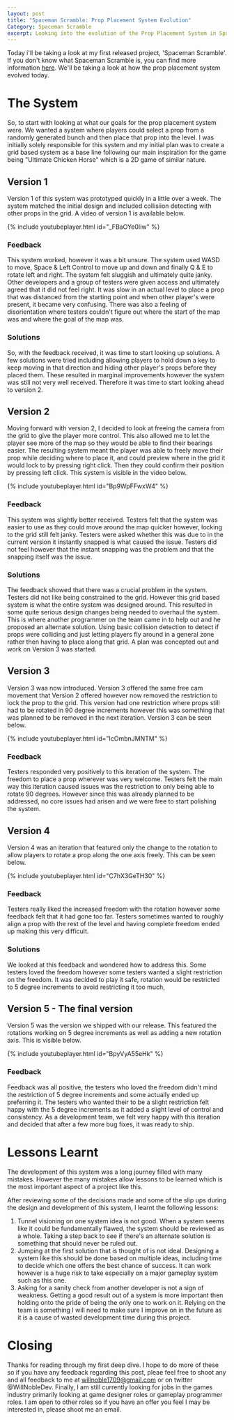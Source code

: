 ```yaml
---
layout: post
title: "Spaceman Scramble: Prop Placement System Evolution"
Category: Spaceman Scramble
excerpt: Looking into the evolution of the Prop Placement System in Spaceman Scramble
---
```


Today i'll be taking a look at my first released project, 'Spaceman Scramble'. If you don't know what Spaceman Scramble is, you can find more information [here](https://www.willnobledev.co.uk/projects/spacemanscramble). We'll be taking a look at how the prop placement system evolved today.

# The System

So, to start with looking at what our goals for the prop placement system were. We wanted a system where players could select a prop from a randomly generated bunch and then place that prop into the level. I was initially solely responsible for this system and my initial plan was to create a grid based system as a base line following our main inspiration for the game being "Ultimate Chicken Horse" which is a 2D game of similar nature. 

## Version 1

Version 1 of this system was prototyped quickly in a little over a week. The system matched the initial design and included collisiion detecting with other props in the grid. A video of version 1 is available below.

{% include youtubeplayer.html id="_FBaOYe0Iiw" %}

### Feedback

This system worked, however it was a bit unsure. The system used WASD to move, Space & Left Control to move up and down and finally Q & E to rotate left and right. The system felt sluggish and ultimately quite janky. Other developers and a group of testers were given access and ultimately agreed that it did not feel right. It was slow in an actual level to place a prop that was distanced from the starting point and when other player's were present, it became very confusing. There was also a feeling of disorientation where testers couldn't figure out where the start of the map was and where the goal of the map was.

### Solutions

So, with the feedback received, it was time to start looking up solutions. A few solutions were tried including allowing players to hold down a key to keep moving in that direction and hiding other player's props before they placed them. These resulted in marginal improvements however the system was still not very well received. Therefore it was time to start looking ahead to version 2.

## Version 2

Moving forward with version 2, I decided to look at freeing the camera from the grid to give the player more control. This also allowed me to let the player see more of the map so they would be able to find their bearings easier. The resulting system meant the player was able to freely move their prop while deciding where to place it, and could preview where in the grid it would lock to by pressing right click. Then they could confirm their position by pressing left click. This system is visible in the video below.

{% include youtubeplayer.html id="Bp9WpFFwxW4" %}

### Feedback

This system was slightly better received. Testers felt that the system was easier to use as they could move around the map quicker however, locking to the grid still felt janky. Testers were asked whether this was due to in the current version it instantly snapped is what caused the issue. Testers did not feel however that the instant snapping was the problem and that the snapping itself was the issue. 

### Solutions

The feedback showed that there was a crucial problem in the system. Testers did not like being constrained to the grid. However this grid based system is what the entire system was designed around. This resulted in some quite serious design changes being needed to overhaul the system. This is where another programmer on the team came in to help out and he proposed an alternate solution. Using basic collision detection to detect if props were colliding and just letting players fly around in a general zone rather then having to place along that grid. A plan was concepted out and work on Version 3 was started.

## Version 3

Version 3 was now introduced. Version 3 offered the same free cam movement that Version 2 offered however now removed the restriction to lock the prop to the grid. This version had one restriction where props still had to be rotated in 90 degree increments however this was something that was planned to be removed in the next iteration. Version 3 can be seen below.

{% include youtubeplayer.html id="IcOmbnJMNTM" %}

### Feedback

Testers responded very positively to this iteration of the system. The freedom to place a prop wherever was very welcome. Testers felt the main way this iteration caused issues was the restriction to only being able to rotate 90 degrees. However since this was already planned to be addressed, no core issues had arisen and we were free to start polishing the system.

## Version 4

Version 4 was an iteration that featured only the change to the rotation to allow players to rotate a prop along the one axis freely. This can be seen below.

{% include youtubeplayer.html id="C7hX3GeTH30" %}

### Feedback

Testers really liked the increased freedom with the rotation however some feedback felt that it had gone too far. Testers sometimes wanted to roughly align a prop with the rest of the level and having complete freedom ended up making this very difficult. 

### Solutions

We looked at this feedback and wondered how to address this. Some testers loved the freedom however some testers wanted a slight restriction on the freedom. It was decided to play it safe, rotation would be restricted to 5 degree increments to avoid restricting it too much,

## Version 5 - The final version

Version 5 was the version we shipped with our release. This featured the rotations working on 5 degree increments as well as adding a new rotation axis. This is visible below.

{% include youtubeplayer.html id="BpyVyA55eHk" %}

### Feedback

Feedback was all positive, the testers who loved the freedom didn't mind the restriction of 5 degree increments and some actually ended up preferring it. The testers who wanted their to be a slight restriction felt happy with the 5 degree increments as it added a slight level of control and consistency. As a development team, we felt very happy with this iteration and decided that after a few more bug fixes, it was ready to ship. 

# Lessons Learnt

The development of this system was a long journey filled with many mistakes. However the many mistakes allow lessons to be learned which is the most important aspect of a project like this.

After reviewing some of the decisions made and some of the slip ups during the design and development of this system, I learnt the following lessons:

1. Tunnel visioning on one system idea is not good. When a system seems like it could be fundamentally flawed, the system should be reviewed as a whole. Taking a step back to see if there's an alternate solution is something that should never be ruled out.
2. Jumping at the first solution that is thought of is not ideal. Designing a system like this should be done based on multiple ideas, including time to decide which one offers the best chance of success. It can work however is a huge risk to take especially on a major gameplay system such as this one. 
3. Asking for a sanity check from another developer is not a sign of weakness. Getting a good result out of a system is more important then holding onto the pride of being the only one to work on it. Relying on the team is something I will need to make sure I improve on in the future as it is a cause of wasted development time during this project.

# Closing

Thanks for reading through my first deep dive. I hope to do more of these so if you have any feedback regarding this post, pleae feel free to shoot any and all feedback to me at willnoble1709@gmail.com or on twitter @WillNobleDev. Finally, I am still currently looking for jobs in the games industry primarily looking at game designer roles or gameplay programmer roles. I am open to other roles so if you have an offer you feel I may be interested in, please shoot me an email.
